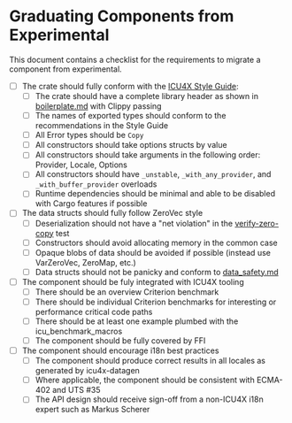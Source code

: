 Graduating Components from Experimental
=======================================

This document contains a checklist for the requirements to migrate a component from experimental.

- [ ] The crate should fully conform with the [ICU4X Style Guide](style_guide.md):
  - [ ] The crate should have a complete library header as shown in [boilerplate.md](boilerplate.md) with Clippy passing
  - [ ] The names of exported types should conform to the recommendations in the Style Guide
  - [ ] All Error types should be `Copy`
  - [ ] All constructors should take options structs by value
  - [ ] All constructors should take arguments in the following order: Provider, Locale, Options
  - [ ] All constructors should have `_unstable`, `_with_any_provider`, and `_with_buffer_provider` overloads
  - [ ] Runtime dependencies should be minimal and able to be disabled with Cargo features if possible
- [ ] The data structs should fully follow ZeroVec style
  - [ ] Deserialization should not have a "net violation" in the [verify-zero-copy](https://github.com/unicode-org/icu4x/blob/main/provider/datagen/tests/verify-zero-copy.rs) test
  - [ ] Constructors should avoid allocating memory in the common case
  - [ ] Opaque blobs of data should be avoided if possible (instead use VarZeroVec, ZeroMap, etc.)
  - [ ] Data structs should not be panicky and conform to [data_safety.md](https://github.com/unicode-org/icu4x/blob/main/docs/design/data_safety.md)
- [ ] The component should be fuly integrated with ICU4X tooling
  - [ ] There should be an overview Criterion benchmark
  - [ ] There should be individual Criterion benchmarks for interesting or performance critical code paths
  - [ ] There should be at least one example plumbed with the icu_benchmark_macros
  - [ ] The component should be fully covered by FFI
- [ ] The component should encourage i18n best practices
  - [ ] The component should produce correct results in all locales as generated by icu4x-datagen
  - [ ] Where applicable, the component should be consistent with ECMA-402 and UTS #35
  - [ ] The API design should receive sign-off from a non-ICU4X i18n expert such as Markus Scherer
